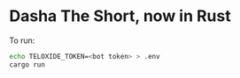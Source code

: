 # Dasha The Short, now in Rust

To run:

```bash
echo TELOXIDE_TOKEN=<bot token> > .env
cargo run
```